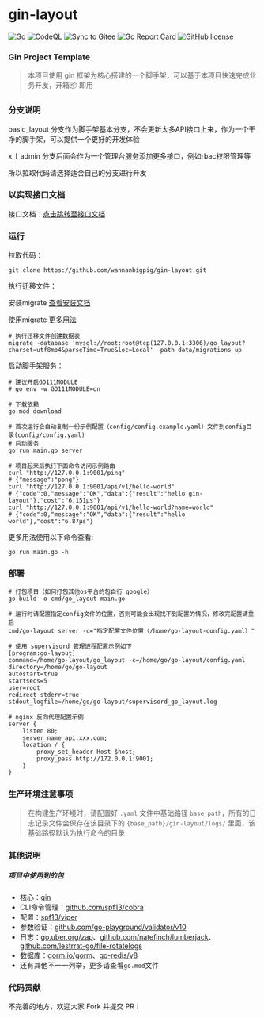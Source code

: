 # gin-layout
[![Go](https://github.com/wannanbigpig/gin-layout/actions/workflows/go.yml/badge.svg)](https://github.com/wannanbigpig/gin-layout/actions/workflows/go.yml)
[![CodeQL](https://github.com/wannanbigpig/gin-layout/actions/workflows/codeql.yml/badge.svg)](https://github.com/wannanbigpig/gin-layout/actions/workflows/codeql.yml)
[![Sync to Gitee](https://github.com/wannanbigpig/gin-layout/actions/workflows/gitee-sync.yml/badge.svg?branch=master)](https://github.com/wannanbigpig/gin-layout/actions/workflows/gitee-sync.yml)
[![Go Report Card](https://goreportcard.com/badge/github.com/wannanbigpig/gin-layout)](https://goreportcard.com/report/github.com/wannanbigpig/gin-layout)
[![GitHub license](https://img.shields.io/github/license/wannanbigpig/gin-layout)](https://github.com/wannanbigpig/gin-layout/blob/master/LICENSE)

### Gin Project Template
> 本项目使用 gin 框架为核心搭建的一个脚手架，可以基于本项目快速完成业务开发，开箱📦 即用

### 分支说明
basic_layout 分支作为脚手架基本分支，不会更新太多API接口上来，作为一个干净的脚手架，可以提供一个更好的开发体验

x_l_admin 分支后面会作为一个管理台服务添加更多接口，例如rbac权限管理等

所以拉取代码请选择适合自己的分支进行开发

### 以实现接口文档
接口文档：[点击跳转至接口文档](https://apifox.com/apidoc/shared-721e0594-dea4-4d86-bad3-851b51c16e03/api-87990142)

### 运行
拉取代码：
```shell
git clone https://github.com/wannanbigpig/gin-layout.git
```
执行迁移文件：

安装migrate [查看安装文档](https://github.com/golang-migrate/migrate/tree/master/cmd/migrate)

使用migrate [更多用法](https://github.com/golang-migrate/migrate)
```shell
# 执行迁移文件创建数据表
migrate -database 'mysql://root:root@tcp(127.0.0.1:3306)/go_layout?charset=utf8mb4&parseTime=True&loc=Local' -path data/migrations up
```
启动脚手架服务：
```shell
# 建议开启GO111MODULE
# go env -w GO111MODULE=on

# 下载依赖
go mod download

# 首次运行会自动复制一份示例配置（config/config.example.yaml）文件到config目录(config/config.yaml)
# 启动服务
go run main.go server

# 项目起来后执行下面命令访问示例路由
curl "http://127.0.0.1:9001/ping"
# {"message":"pong"}
curl "http://127.0.0.1:9001/api/v1/hello-world"
# {"code":0,"message":"OK","data":{"result":"hello gin-layout"},"cost":"6.151µs"}
curl "http://127.0.0.1:9001/api/v1/hello-world?name=world"
# {"code":0,"message":"OK","data":{"result":"hello world"},"cost":"6.87µs"}
```
更多用法使用以下命令查看:
```shell
go run main.go -h
```

### 部署
```shell
# 打包项目（如何打包其他os平台的包自行 google）
go build -o cmd/go_layout main.go

# 运行时请配置指定config文件的位置，否则可能会出现找不到配置的情况，修改完配置请重启
cmd/go-layout server -c="指定配置文件位置（/home/go-layout-config.yaml）"

# 使用 supervisord 管理进程配置示例如下
[program:go-layout]
command=/home/go-layout/go_layout -c=/home/go/go-layout/config.yaml
directory=/home/go/go-layout
autostart=true
startsecs=5
user=root
redirect_stderr=true
stdout_logfile=/home/go/go-layout/supervisord_go_layout.log

# nginx 反向代理配置示例
server {
    listen 80;
    server_name api.xxx.com;
    location / {
        proxy_set_header Host $host;
        proxy_pass http://172.0.0.1:9001;
    }
}
```

### 生产环境注意事项
> 在构建生产环境时，请配置好 `.yaml` 文件中基础路径 `base_path`，所有的日志记录文件会保存在该目录下的 `{base_path}/gin-layout/logs/` 里面，该基础路径默认为执行命令的目录

### 其他说明
##### 项目中使用到的包
- 核心：[gin](https://github.com/gin-gonic/gin)
- CLI命令管理：[github.com/spf13/cobra](https://github.com/spf13/cobra)
- 配置：[spf13/viper](https://github.com/spf13/viper)
- 参数验证：[github.com/go-playground/validator/v10](https://github.com/go-playground/validator)
- 日志：[go.uber.org/zap](https://github.com/uber-go/zap)、[github.com/natefinch/lumberjack](http://github.com/natefinch/lumberjack)、[github.com/lestrrat-go/file-rotatelogs](https://github.com/lestrrat-go/file-rotatelogs)
- 数据库：[gorm.io/gorm](https://github.com/go-gorm/gorm)、[go-redis/v8](https://github.com/go-redis/redis)
- 还有其他不一一列举，更多请查看`go.mod`文件

### 代码贡献
不完善的地方，欢迎大家 Fork 并提交 PR！